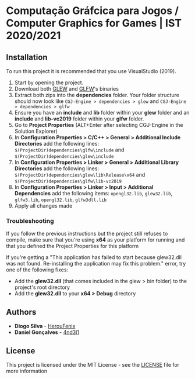 # Computação Gráfcica para Jogos / Computer Graphics for Games | IST 2020/2021

## Installation
To run this project it is recommended that you use VisualStudio (2019). 
1.	Start by opening the project.
2.	Download both [GLEW](http://glew.sourceforge.net/) and [GLFW](https://www.glfw.org/download.html)\'s binaries
3.	Extract both zips into the **dependencies** folder. Your folder structure should now look like ```CGJ-Engine > dependencies > glew``` and ```CGJ-Engine > dependencies > glfw```
4.	Ensure you have an **include** and **lib** folder within your **glew** folder and an **include** and **lib-vc2019** folder within your **glfw** folder.
5.	Go to **Project Properties** (ALT+Enter after selecting CGJ-Engine in the Solution Explorer)
6.	In **Configuration Properties > C/C++ > General > Additional Include Directories** add the following lines: ```$(ProjectDir)dependencies\glfw\include``` and ```$(ProjectDir)dependencies\glew\include```
7.	In **Configuration Properties > Linker > General > Additional Library Directories** add the following lines: ```$(ProjectDir)dependencies\glew\lib\Release\x64``` and ```$(ProjectDir)dependencies\glfw\lib-vc2019```
8.	In **Configuration Properties > Linker > Input > Additional Dependencies** add the following items: ```opengl32.lib```, ```glew32.lib```, ```glfw3.lib```, ```opengl32.lib```, ```glfw3dll.lib```
9.	Apply all changes made

### Troubleshooting
If you follow the previous instructions but the project still refuses to compile, make sure that you\'re using **x64** as your platform for running and that you defined the Project Properties for this platform

If you\'re getting a "This application has failed to start because glew32.dll was not found. Re-installing the application may fix this problem." error, try one of the following fixes:
-	Add the **glew32.dll** (that comes included in the glew > bin folder) to the project\'s root directory
-	Add the **glew32.dll** to your **x64 > Debug** directory

## Authors

-   **Diogo Silva** - [HerouFenix](https://github.com/HerouFenix)
-   **Daniel Gonçalves** - [4nd3l1](https://github.com/4nd3l1)

## License

This project is licensed under the MIT License - see the [LICENSE](https://github.com/heroufenix/cgj-utils/blob/master/LICENSE) file for more information
